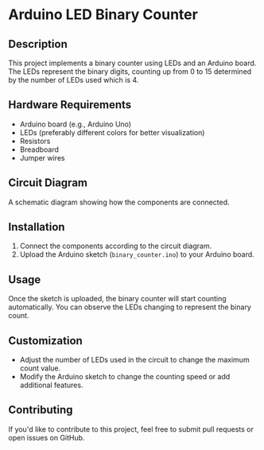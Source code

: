 # Arduino LED Binary Counter

## Description
This project implements a binary counter using LEDs and an Arduino board. The LEDs represent the binary digits, counting up from 0 to 15 determined by the number of LEDs used which is 4.

## Hardware Requirements
- Arduino board (e.g., Arduino Uno)
- LEDs (preferably different colors for better visualization)
- Resistors
- Breadboard
- Jumper wires

## Circuit Diagram
A schematic diagram showing how the components are connected.

## Installation
1. Connect the components according to the circuit diagram.
2. Upload the Arduino sketch (`binary_counter.ino`) to your Arduino board.

## Usage
Once the sketch is uploaded, the binary counter will start counting automatically. You can observe the LEDs changing to represent the binary count.

## Customization
- Adjust the number of LEDs used in the circuit to change the maximum count value.
- Modify the Arduino sketch to change the counting speed or add additional features.

## Contributing
If you'd like to contribute to this project, feel free to submit pull requests or open issues on GitHub.

